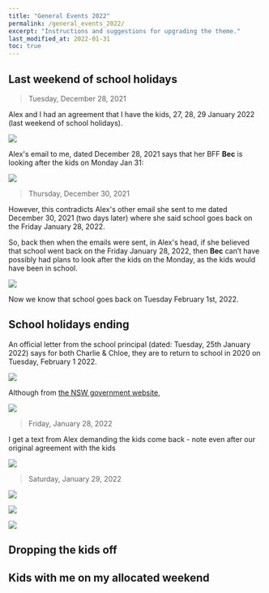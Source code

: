 ```yaml
---
title: "General Events 2022"
permalink: /general_events_2022/
excerpt: "Instructions and suggestions for upgrading the theme."
last_modified_at: 2022-01-31
toc: true
---
```


## Last weekend of school holidays

> Tuesday, December 28, 2021

Alex and I had an agreement that I have the kids, 27, 28, 29 January 2022 (last weekend of school holidays).

![](../blobs/generalevents/last_week_of_school_holidays_0.jpg)

Alex's email to me, dated December 28, 2021 says that her BFF **Bec** is looking after the kids on Monday Jan 31:

![](../blobs/generalevents/last_week_of_school_holidays_1.jpg)

> Thursday, December 30, 2021

However, this contradicts Alex's other email she sent to me dated December 30, 2021 (two days later) where she said school goes back on the Friday January 28, 2022. 

So, back then when the emails were sent, in Alex's head, if she believed that school went back on the Friday January 28, 2022, then **Bec** can’t have possibly had plans to look after the kids on the Monday, as the kids would have been in school.

![](../blobs/generalevents/last_week_of_school_holidays_2.jpg)

Now we know that school goes back on Tuesday February 1st, 2022. 

## School holidays ending

An official letter from the school principal (dated: Tuesday, 25th January 2022) says for both Charlie & Chloe, they are to return to school in 2020 on Tuesday, February 1 2022.

![](../blobs/generalevents/aps_2022_return_to_school.png)

Although from [the NSW government website](https://www.nsw.gov.au/living-in-nsw/school-holidays), 

![](../blobs/generalevents/nsw_2022_return_to_school.png)

> Friday, January 28, 2022

I get a text from Alex demanding the kids come back - note even after our original agreement with the kids 

![](../blobs/generalevents/School_holidays_ending_1.jpg)

> Saturday, January 29, 2022

![](../blobs/generalevents/School_holidays_ending_2.jpg)

![](../blobs/generalevents/School_holidays_ending_3.jpg)

![](../blobs/generalevents/School_holidays_ending_4.jpg)

## Dropping the kids off



## Kids with me on my allocated weekend


